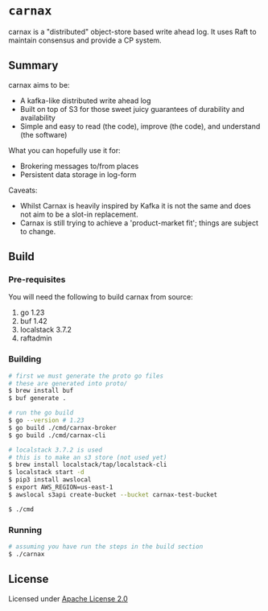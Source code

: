 # `carnax`

carnax is a "distributed" object-store based write ahead log. It uses Raft to maintain consensus and provide a CP
system.

## Summary

carnax aims to be:

* A kafka-like distributed write ahead log
* Built on top of S3 for those sweet juicy guarantees of durability and availability
* Simple and easy to read (the code), improve (the code), and understand (the software)

What you can hopefully use it for:

* Brokering messages to/from places
* Persistent data storage in log-form

Caveats:

* Whilst Carnax is heavily inspired by Kafka it is not the same and does not aim to be a slot-in replacement.
* Carnax is still trying to achieve a 'product-market fit'; things are subject to change.

## Build

### Pre-requisites

You will need the following to build carnax from source:

1. go 1.23
2. buf 1.42
3. localstack 3.7.2
4. raftadmin

### Building

```bash
# first we must generate the proto go files
# these are generated into proto/
$ brew install buf
$ buf generate .

# run the go build
$ go --version # 1.23
$ go build ./cmd/carnax-broker
$ go build ./cmd/carnax-cli

# localstack 3.7.2 is used
# this is to make an s3 store (not used yet)
$ brew install localstack/tap/localstack-cli
$ localstack start -d
$ pip3 install awslocal
$ export AWS_REGION=us-east-1
$ awslocal s3api create-bucket --bucket carnax-test-bucket

$ ./cmd
```

### Running

```bash
# assuming you have run the steps in the build section
$ ./carnax
```

## License

Licensed under [Apache License 2.0](/LICENSE)